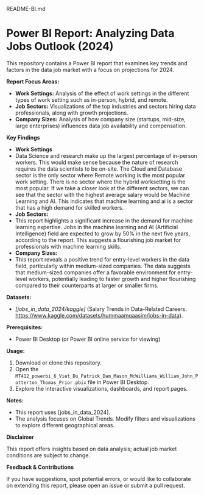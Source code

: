 README-BI.md
# Power BI Report:  Analyzing Data Jobs Outlook (2024)

This repository contains a Power BI report that examines key trends and factors in the data job market with a focus on projections for 2024.

**Report Focus Areas:**

* **Work Settings:** Analysis of the effect of work settings in the different types of work setting such as in-person, hybrid, and remote.
* **Job Sectors:**  Visualizations of the top industries and sectors hiring data professionals, along with growth projections. 
* **Company Sizes:**  Analysis of how company size (startups, mid-size, large enterprises) influences data job availability and compensation.

**Key Findings**

* **Work Settings**
* Data Science and research make up the largest percentage of in-person workers. This would make sense because the nature of research requires the data scientists to be on-site. The Cloud and Database sector is the only sector where Remote working is the most popular work setting. There is no sector where the hybrid worksetting is the most popular. If we take a closer look at the different sectors, we can see that the sector with the highest average salary would be Machine Learning and AI. This indicates that machine learning and ai is a sector that has a high demand for skilled workers. 
* **Job Sectors:**
* This report highlights a significant increase in the demand for machine learning expertise. Jobs in the machine learning and AI (Artificial Intelligence) field are expected to grow by 50% in the next five years, according to the report. This suggests a flourishing job market for professionals with machine learning skills.
* **Company Sizes:**
* This report reveals a positive trend for entry-level workers in the data field, particularly within medium-sized companies. The data suggests that medium-sized companies offer a favorable environment for entry-level workers, potentially leading to faster growth and higher flourishing compared to their counterparts at larger or smaller firms.

**Datasets:**

* *[jobs_in_data_2024/kaggle]* (Salary Trends in Data-Related Careers. https://www.kaggle.com/datasets/hummaamqaasim/jobs-in-data).

**Prerequisites:**

* Power BI Desktop (or Power BI online service for viewing)

**Usage:**

1. Download or clone this repository.
2. Open the `MT412_powerbi_6_Viet_Du_Patrick_Dam_Mason_McWilliams_William_John_Potterton_Thomas_Prior.pbix` file in Power BI Desktop.
3. Explore the interactive visualizations, dashboards, and report pages.

**Notes:**

* This report uses [jobs_in_data_2024]. 
* The analysis focuses on Global Trends. Modify filters and visualizations to explore different geographical areas.

**Disclaimer**

This report offers insights based on data analysis; actual job market conditions are subject to change.

**Feedback & Contributions**

If you have suggestions, spot potential errors, or would like to collaborate on extending this report, please open an issue or submit a pull request.
